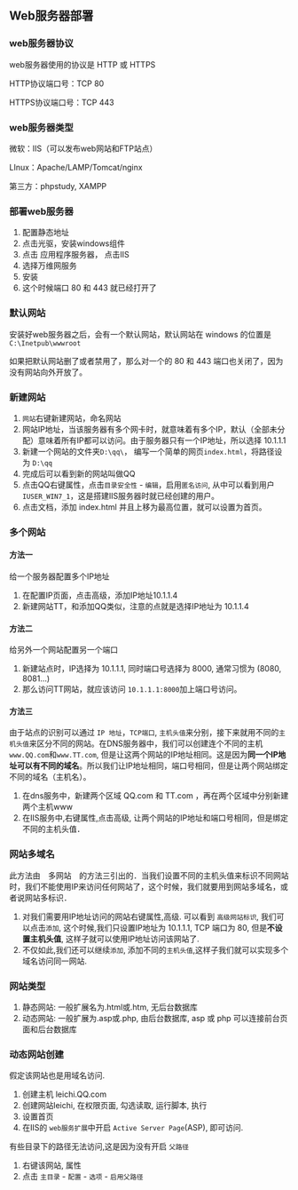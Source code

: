 ## Web服务器部署

### web服务器协议

web服务器使用的协议是 HTTP 或 HTTPS

HTTP协议端口号：TCP 80

HTTPS协议端口号：TCP 443

### web服务器类型

微软：IIS（可以发布web网站和FTP站点）

LInux：Apache/LAMP/Tomcat/nginx

第三方：phpstudy, XAMPP

### 部署web服务器

1. 配置静态地址
2. 点击光驱，安装windows组件
3. 点击 应用程序服务器， 点击IIS
4. 选择万维网服务
5. 安装
6. 这个时候端口 80 和 443 就已经打开了

### 默认网站

安装好web服务器之后，会有一个默认网站，默认网站在 windows 的位置是`C:\Inetpub\wwwroot`

如果把默认网站删了或者禁用了，那么对一个的 80 和 443 端口也关闭了，因为没有网站向外开放了。

### 新建网站

1. `网站`右键新建网站，命名网站
2. 网站IP地址，当该服务器有多个网卡时，就意味着有多个IP，默认（全部未分配）意味着所有IP都可以访问。由于服务器只有一个IP地址，所以选择 10.1.1.1
3. 新建一个网站的文件夹`D:\qq\`， 编写一个简单的网页`index.html`，将路径设为 `D:\qq`
4. 完成后可以看到新的网站叫做QQ
5. 点击QQ右键属性，点击`目录安全性` - `编辑`，启用`匿名访问`, 从中可以看到用户`IUSER_WIN7_1`，这是搭建IIS服务器时就已经创建的用户。
6. 点击文档，添加 index.html 并且上移为最高位置，就可以设置为首页。

### 多个网站

#### 方法一

给一个服务器配置多个IP地址

1. 在配置IP页面，点击高级，添加IP地址10.1.1.4
2. 新建网站TT，和添加QQ类似，注意的点就是选择IP地址为 10.1.1.4

#### 方法二

给另外一个网站配置另一个端口

1. 新建站点时，IP选择为 10.1.1.1, 同时端口号选择为 8000, 通常习惯为 (8080, 8081...)
2. 那么访问TT网站，就应该访问 `10.1.1.1:8000`加上端口号访问。

#### 方法三

由于站点的识别可以通过 `IP 地址`，`TCP端口`, `主机头值`来分别，接下来就用不同的`主机头值`来区分不同的网站。在DNS服务器中，我们可以创建连个不同的主机`www.QQ.com`和`www.TT.com`, 但是让这两个网站的IP地址相同。这是因为**同一个IP地址可以有不同的域名**。所以我们让IP地址相同，端口号相同，但是让两个网站绑定不同的域名（主机名）。

1. 在dns服务中，新建两个区域 QQ.com 和 TT.com ，再在两个区域中分别新建两个主机www
2. 在IIS服务中,右键属性,点击高级, 让两个网站的IP地址和端口号相同，但是绑定不同的主机头值．

### 网站多域名

此方法由　多网站　的方法三引出的．当我们设置不同的主机头值来标识不同网站时，我们不能使用IP来访问任何网站了，这个时候，我们就要用到网站多域名，或者说网站多标识．

1. 对我们需要用IP地址访问的网站右键属性,高级. 可以看到 `高级网站标识`, 我们可以点击`添加`, 这个时候,我们只设置IP地址为 10.1.1.1, TCP 端口为 80, 但是**不设置主机头值**, 这样子就可以使用IP地址访问该网站了.
2. 不仅如此,我们还可以继续`添加`, 添加不同的`主机头值`,这样子我们就可以实现多个域名访问同一网站.

### 网站类型

1. 静态网站: 一般扩展名为.html或.htm, 无后台数据库
2. 动态网站: 一般扩展为.asp或.php, 由后台数据库, asp 或 php 可以连接前台页面和后台数据库

### 动态网站创建

假定该网站也是用域名访问.

1. 创建主机 leichi.QQ.com
2. 创建网站leichi, 在权限页面, 勾选读取, 运行脚本, 执行
3. 设置首页
4. 在IIS的 `web服务扩展`中开启 `Active Server Page`(ASP), 即可访问.

有些目录下的路径无法访问,这是因为没有开启 `父路径`

1. 右键该网站, 属性
2. 点击 `主目录` - `配置` - `选项` - `启用父路径`